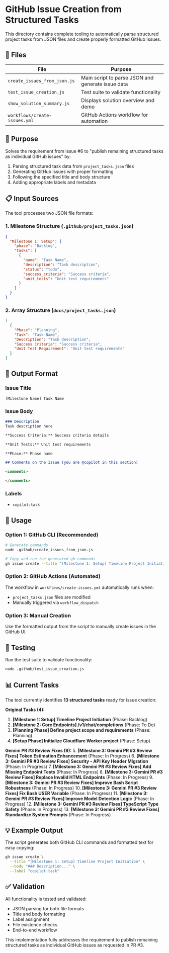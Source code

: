 # GitHub Issue Creation from Structured Tasks

This directory contains complete tooling to automatically parse structured project tasks from JSON files and create properly formatted GitHub Issues.

## 📁 Files

| File | Purpose |
|------|---------|
| `create_issues_from_json.js` | Main script to parse JSON and generate issue data |
| `test_issue_creation.js` | Test suite to validate functionality |
| `show_solution_summary.js` | Displays solution overview and demo |
| `workflows/create-issues.yml` | GitHub Actions workflow for automation |

## 🎯 Purpose

Solves the requirement from issue #6 to "publish remaining structured tasks as individual GitHub issues" by:

1. Parsing structured task data from `project_tasks.json` files
2. Generating GitHub issues with proper formatting
3. Following the specified title and body structure
4. Adding appropriate labels and metadata

## 📋 Input Sources

The tool processes two JSON file formats:

### 1. Milestone Structure (`.github/project_tasks.json`)
```json
{
  "Milestone 1: Setup": {
    "phase": "Backlog",
    "tasks": [
      {
        "name": "Task Name",
        "description": "Task description",
        "status": "todo", 
        "success_criteria": "Success criteria",
        "unit_tests": "Unit test requirements"
      }
    ]
  }
}
```

### 2. Array Structure (`docs/project_tasks.json`)
```json
[
  {
    "Phase": "Planning",
    "Task": "Task Name",
    "Description": "Task description", 
    "Success Criteria": "Success criteria",
    "Unit Test Requirement": "Unit test requirements"
  }
]
```

## 📝 Output Format

### Issue Title
```
[Milestone Name] Task Name
```

### Issue Body
```markdown
### Description
Task description here

**Success Criteria:** Success criteria details

**Unit Tests:** Unit test requirements

**Phase:** Phase name

## Comments on the Issue (you are @copilot in this section)

<comments>

</comments>
```

### Labels
- `copilot:task`

## 🚀 Usage

### Option 1: GitHub CLI (Recommended)
```bash
# Generate commands
node .github/create_issues_from_json.js

# Copy and run the generated gh commands
gh issue create --title "[Milestone 1: Setup] Timeline Project Initiation" --body "..." --label "copilot:task"
```

### Option 2: GitHub Actions (Automated)
The workflow in `workflows/create-issues.yml` automatically runs when:
- `project_tasks.json` files are modified
- Manually triggered via `workflow_dispatch`

### Option 3: Manual Creation
Use the formatted output from the script to manually create issues in the GitHub UI.

## 🧪 Testing

Run the test suite to validate functionality:
```bash
node .github/test_issue_creation.js
```

## 📊 Current Tasks

The tool currently identifies **13 structured tasks** ready for issue creation:

**Original Tasks (4):**
1. **[Milestone 1: Setup] Timeline Project Initiation** (Phase: Backlog)
2. **[Milestone 2: Core Endpoints] /v1/chat/completions** (Phase: To Do)  
3. **[Planning Phase] Define project scope and requirements** (Phase: Planning)
4. **[Setup Phase] Initialize Cloudflare Worker project** (Phase: Setup)

**Gemini PR #3 Review Fixes (9):**
5. **[Milestone 3: Gemini PR #3 Review Fixes] Token Estimation Enhancement** (Phase: In Progress)
6. **[Milestone 3: Gemini PR #3 Review Fixes] Security - API Key Header Migration** (Phase: In Progress)
7. **[Milestone 3: Gemini PR #3 Review Fixes] Add Missing Endpoint Tests** (Phase: In Progress)
8. **[Milestone 3: Gemini PR #3 Review Fixes] Replace Invalid HTML Endpoints** (Phase: In Progress)
9. **[Milestone 3: Gemini PR #3 Review Fixes] Improve Bash Script Robustness** (Phase: In Progress)
10. **[Milestone 3: Gemini PR #3 Review Fixes] Fix Bash USER Variable** (Phase: In Progress)
11. **[Milestone 3: Gemini PR #3 Review Fixes] Improve Model Detection Logic** (Phase: In Progress)
12. **[Milestone 3: Gemini PR #3 Review Fixes] TypeScript Type Safety** (Phase: In Progress)
13. **[Milestone 3: Gemini PR #3 Review Fixes] Standardize System Prompts** (Phase: In Progress)

## 💡 Example Output

The script generates both GitHub CLI commands and formatted text for easy copying:

```bash
gh issue create \
  --title "[Milestone 1: Setup] Timeline Project Initiation" \
  --body "### Description..." \
  --label "copilot:task"
```

## ✅ Validation

All functionality is tested and validated:
- JSON parsing for both file formats
- Title and body formatting
- Label assignment  
- File existence checks
- End-to-end workflow

This implementation fully addresses the requirement to publish remaining structured tasks as individual GitHub issues as requested in PR #3.